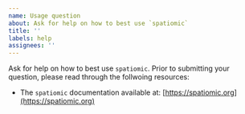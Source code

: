 ```yaml
---
name: Usage question
about: Ask for help on how to best use `spatiomic`
title: ''
labels: help
assignees: ''
---
```


Ask for help on how to best use `spatiomic`. Prior to submitting your question, please read through the follwoing
resources:
- The `spatiomic` documentation available at: [https://spatiomic.org](https://spatiomic.org)
